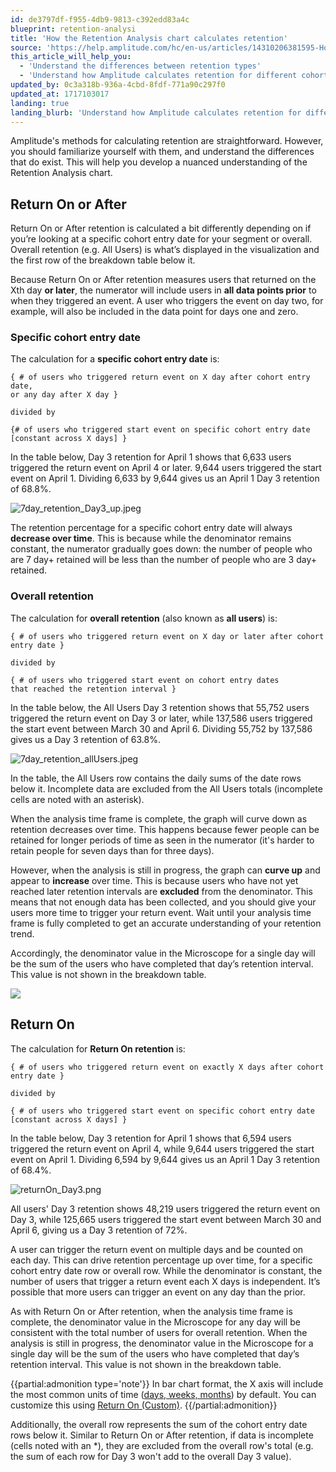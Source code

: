 ```yaml
---
id: de3797df-f955-4db9-9813-c392edd83a4c
blueprint: retention-analysi
title: 'How the Retention Analysis chart calculates retention'
source: 'https://help.amplitude.com/hc/en-us/articles/14310206381595-How-the-Retention-Analysis-chart-calculates-retention'
this_article_will_help_you:
  - 'Understand the differences between retention types'
  - 'Understand how Amplitude calculates retention for different cohorts'
updated_by: 0c3a318b-936a-4cbd-8fdf-771a90c297f0
updated_at: 1717103017
landing: true
landing_blurb: 'Understand how Amplitude calculates retention for different cohorts'
---
```

Amplitude's methods for calculating retention are straightforward. However, you should familiarize yourself with them, and understand the differences that do exist. This will help you develop a nuanced understanding of the Retention Analysis chart.

## Return On or After

Return On or After retention is calculated a bit differently depending on if you’re looking at a specific cohort entry date for your segment or overall. Overall retention (e.g. All Users) is what’s displayed in the visualization and the first row of the breakdown table below it.

Because Return On or After retention measures users that returned on the Xth day **or later**, the numerator will include users in **all data points prior** to when they triggered an event. A user who triggers the event on day two, for example, will also be included in the data point for days one and zero.

### Specific cohort entry date

The calculation for a **specific cohort entry date** is:

```
{ # of users who triggered return event on X day after cohort entry date,   
or any day after X day }  
  
divided by  
  
{# of users who triggered start event on specific cohort entry date  
[constant across X days] }
```

In the table below, Day 3 retention for April 1 shows that 6,633 users triggered the return event on April 4 or later. 9,644 users triggered the start event on April 1. Dividing 6,633 by 9,644 gives us an April 1 Day 3 retention of 68.8%.

![7day_retention_Day3_up.jpeg](/output/img/retention-analysis/7day-retention-day3-up-jpeg.jpeg)

The retention percentage for a specific cohort entry date will always **decrease over time**. This is because while the denominator remains constant, the numerator gradually goes down: the number of people who are 7 day+ retained will be less than the number of people who are 3 day+ retained. 

### Overall retention

The calculation for **overall retention** (also known as **all users**) is:

```
{ # of users who triggered return event on X day or later after cohort entry date }  
  
divided by  
  
{ # of users who triggered start event on cohort entry dates   
that reached the retention interval }
```

In the table below, the All Users Day 3 retention shows that 55,752 users triggered the return event on Day 3 or later, while 137,586 users triggered the start event between March 30 and April 6. Dividing 55,752 by 137,586 gives us a Day 3 retention of 63.8%. 

![7day_retention_allUsers.jpeg](/output/img/retention-analysis/7day-retention-allusers-jpeg.jpeg)

In the table, the All Users row contains the daily sums of the date rows below it. Incomplete data are excluded from the All Users totals (incomplete cells are noted with an asterisk).

When the analysis time frame is complete, the graph will curve down as retention decreases over time. This happens because fewer people can be retained for longer periods of time as seen in the numerator (it's harder to retain people for seven days than for three days).

However, when the analysis is still in progress, the graph can **curve up** and appear to **increase** over time. This is because users who have not yet reached later retention intervals are **excluded** from the denominator. This means that not enough data has been collected, and you should give your users more time to trigger your return event. Wait until your analysis time frame is fully completed to get an accurate understanding of your retention trend.

Accordingly, the denominator value in the Microscope for a single day will be the sum of the users who have completed that day’s retention interval. This value is not shown in the breakdown table.

![](/output/img/retention-analysis/i9GRGIY6n-UT9VyUMTrr0fAGUoEDqEwPYAmYaj0G2qMOi4tpTeeyWSB39W051OuDgOxkTAUace1Lureo0GurkEmiA53YwD1OjfcLS8MWagNojgyqhotTHMiOA8qAo2DlaOSBDZaioWWBFxwiwHpyMY4)

## Return On

The calculation for **Return On retention** is:

```
{ # of users who triggered return event on exactly X days after cohort entry date }  
  
divided by  
  
{ # of users who triggered start event on specific cohort entry date  
[constant across X days] }
```

In the table below, Day 3 retention for April 1 shows that 6,594 users triggered the return event on April 4, while 9,644 users triggered the start event on April 1. Dividing 6,594 by 9,644 gives us an April 1 Day 3 retention of 68.4%.

![returnOn_Day3.png](/output/img/retention-analysis/returnon-day3-png.png)

All users' Day 3 retention shows 48,219 users triggered the return event on Day 3, while 125,665 users triggered the start event between March 30 and April 6, giving us a Day 3 retention of 72%.   

A user can trigger the return event on multiple days and be counted on each day. This can drive retention percentage up over time, for a specific cohort entry date row or overall row. While the denominator is constant, the number of users that trigger a return event each X days is independent. It’s possible that more users can trigger an event on any day than the prior.  

As with Return On or After retention, when the analysis time frame is complete, the denominator value in the Microscope for any day will be consistent with the total number of users for overall retention. When the analysis is still in progress, the denominator value in the Microscope for a single day will be the sum of the users who have completed that day’s retention interval. This value is not shown in the breakdown table.

{{partial:admonition type='note'}}
In bar chart format, the X axis will include the most common units of time ([days, weeks, months](/analytics/charts/retention-analysis/retention-analysis-time)) by default. You can customize this using [Return On (Custom)](https://help.amplitude.com/hc/en-us/articles/4402840087181#h_01FA68RVF9FY09M7BXB66SGVWX).
{{/partial:admonition}}

Additionally, the overall row represents the sum of the cohort entry date rows below it. Similar to Return On or After retention, if data is incomplete (cells noted with an \*), they are excluded from the overall row's total (e.g. the sum of each row for Day 3 won't add to the overall Day 3 value).